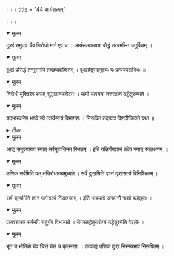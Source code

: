 +++
title = "44 आर्यसत्यम्"

+++


<details open><summary>मूलम्</summary>

दुःखं समुदयं चैव निरोधो मार्ग एव च । आर्यसत्याख्यया बौद्धं तत्त्वमस्ति चतुर्विधम् ॥
</details>



<details open><summary>मूलम्</summary>

दुःखं प्रसिद्धं तन्मूलमपि तच्छब्दशब्दितम् । दुःखहेतुस्समुदयः यः प्रत्ययपदाभिधः ॥
</details>



<details open><summary>मूलम्</summary>

निरोधो मुक्तिरेव स्यात् शुद्धज्ञानमहोदयः । मार्गो भावनया तत्त्वज्ञानं तद्धेतुरुच्यते ॥
</details>



<details open><summary>मूलम्</summary>

यद्भास्करेण भाष्ये स्वे त्वार्यसत्यं विभागशः । निरूपितं तदप्यत्र विशदीक्रियते यथा ॥
</details>



<details><summary>टीका</summary>

भा. भा.[121]
</details>



<details open><summary>मूलम्</summary>

आद्यं समुदयाख्यं स्यात् सर्वमुत्पत्तिमत् स्थितम् । इति यन्निर्णयज्ञानं तदेव स्यात् स्वलक्षणम् ॥
</details>



<details open><summary>मूलम्</summary>

क्षणिकं सर्वमिति यत् तन्निरोधाख्यमुच्यते । सर्वं दुःखमिति ज्ञानं दुःखसत्यं विनिश्चितम् ॥
</details>



<details open><summary>मूलम्</summary>

सर्वं शून्यमिति ज्ञानं मार्गसत्यं निरात्मकम् । इति भावयतो रागहानौ नाशो ह्यहेतुकः ॥
</details>



<details open><summary>मूलम्</summary>

प्रायश्शास्त्रं सर्वमपि चतुर्धैव विभज्यते । रोगस्तद्धेतुरारोग्यं तद्धेतुश्चेति वैद्यके ॥
</details>



<details open><summary>मूलम्</summary>

भूतं च भौतिकं चैव चित्तं चैत्तं च कृत्स्नशः । उत्पाद्यं क्षणिकं दुःखं निस्स्वभावं निरूपितम् ॥
</details>

